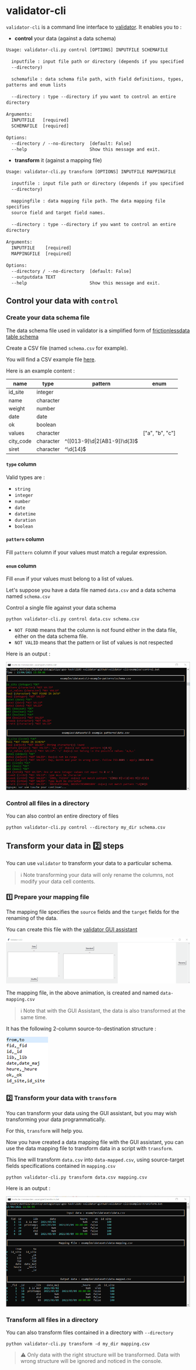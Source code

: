 # validator-cli

`validator-cli` is a command line interface to [validator](https://github.com/datagistips/validator). It enables you to :

- **control** your data (against a data schema)

>

	Usage: validator-cli.py control [OPTIONS] INPUTFILE SCHEMAFILE
	
	  inputfile : input file path or directory (depends if you specified
	  --directory)
	
	  schemafile : data schema file path, with field definitions, types, patterns and enum lists
	
	  --directory : type --directory if you want to control an entire directory
	
	Arguments:
	  INPUTFILE   [required]
	  SCHEMAFILE  [required]
	
	Options:
	  --directory / --no-directory  [default: False]
	  --help                        Show this message and exit.

- **transform** it (against a mapping file)
>

	Usage: validator-cli.py transform [OPTIONS] INPUTFILE MAPPINGFILE

	  inputfile : input file path or directory (depends if you specified
	  --directory)
	
	  mappingfile : data mapping file path. The data mapping file specifies
	  source field and target field names.

  	  --directory : type --directory if you want to control an entire directory
	
	Arguments:
	  INPUTFILE    [required]
	  MAPPINGFILE  [required]
	
	Options:
	  --directory / --no-directory  [default: False]
	  --outputdata TEXT
	  --help                        Show this message and exit.



## Control your data with `control`

### Create your data schema file

The data schema file used in validator is a simplified form of [frictionlessdata table schema](https://specs.frictionlessdata.io/table-schema/)

Create a CSV file (named `schema.csv` for example).

You will find a CSV example file [here](examples/datasets/schema.csv).

Here is an example content :

|name       |type     |pattern                    |enum           |
|-----------|---------|---------------------------|---------------|
|id_site    |integer  |                           |               |
|name       |character|                           |               |
|weight       |number  |                           |               |
|date      |date     |                           |               |
|ok        |boolean  |                           |               |
|values|character|                           |["a", "b", "c"]|
|city_code     |character|^([013-9]\d&#124;2[AB1-9])\d{3}$|               |
|siret     |character|^\d{14}$                   |               |

#### `type` column
Valid types are :

- `string`
- `integer`
- `number`
- `date`
- `datetime`
- `duration`
- `boolean`


#### `pattern` column 
Fill `pattern` column if your values must match a regular expression.

#### `enum` column
Fill `enum` if your values must belong to a list of values.

Let's suppose you have a data file named `data.csv` and a data schema named `schema.csv`

Control a single file against your data schema

	python validator-cli.py control data.csv schema.csv

- `NOT FOUND` means that the column is not found either in the data file, either on the data schema file.
- `NOT VALID` means that the pattern or list of values is not respected

Here is an output :

![](images/log-control.png)

### Control all files in a directory
You can also control an entire directory of files

	python validator-cli.py control --directory my_dir schema.csv

## Transform your data in :two: steps

You can use `validator` to transform your data to a particular schema. 

> ℹ️ Note transforming your data will only rename the columns, not modify your data cell contents.

### 1️⃣ Prepare your mapping file

The mapping file specifies the `source` fields and the `target` fields for the renaming of the data. 

You can create this file with the [validator GUI assistant](https://github.com/datagistips/validator)

![](https://github.com/datagistips/validator/raw/main/images/demo.gif)

The mapping file, in the above animation, is created and named `data-mapping.csv`

> ℹ️ Note that with the GUI Assistant, the data is also transformed at the same time. 

It has the following 2-column source-to-destination structure :

![](https://github.com/datagistips/validator/raw/main/images/mapping.png)

### :two: Transform your data with `transform`

You can transform your data using the GUI assistant, but you may wish transforming your data programmatically.

For this, `transform` will help you.

Now you have created a data mapping file with the GUI assistant, you can use the data mapping file to transform data in a script with `transform`.

This line will transform `data.csv` into `data-mapped.csv`, using source-target fields specifications contained in `mapping.csv`

	python validator-cli.py transform data.csv mapping.csv

Here is an output :

![](images/log-transform.png)


### Transform all files in a directory
You can also transform files contained in a directory with `--directory`

	python validator-cli.py transform -d my_dir mapping.csv

> ⚠️ Only data with the right structure will be transformed. Data with wrong structure will be ignored and noticed in the console.
